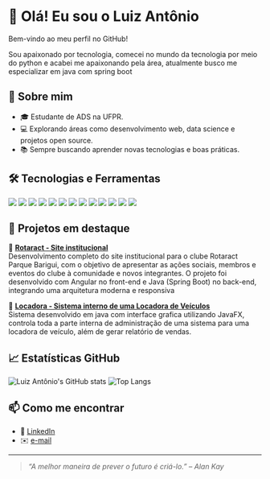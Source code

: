 # 👋 Olá! Eu sou o Luiz Antônio

Bem-vindo ao meu perfil no GitHub!

Sou apaixonado por tecnologia, comecei no mundo da tecnologia por meio do python e acabei me apaixonando pela área, atualmente busco me especializar em java com spring boot

## 🚀 Sobre mim

- 🎓 Estudante de ADS na UFPR.
- 💻 Explorando áreas como desenvolvimento web, data science e projetos open source.
- 📚 Sempre buscando aprender novas tecnologias e boas práticas.

## 🛠️ Tecnologias e Ferramentas
   
 <p align="left">
    <img src="https://img.shields.io/badge/JavaScript-F7DF1E?style=for-the-badge&logo=javascript&logoColor=black" />
    <img src="https://img.shields.io/badge/TypeScript-3178C6?style=for-the-badge&logo=typescript&logoColor=white" />
    <img src="https://img.shields.io/badge/Angular-DD0031?style=for-the-badge&logo=angular&logoColor=white" />
   <img src="https://img.shields.io/badge/Java-007396?style=for-the-badge&logo=java&logoColor=white" />
    <img src="https://img.shields.io/badge/Spring-6DB33F?style=for-the-badge&logo=spring&logoColor=white" />
    <img src="https://img.shields.io/badge/Python-3776AB?style=for-the-badge&logo=python&logoColor=white" /> 
    <img src="https://img.shields.io/badge/Git-F05032?style=for-the-badge&logo=git&logoColor=white" />
    <img src="https://img.shields.io/badge/C-A8B9CC?style=for-the-badge&logo=c&logoColor=white" />
    <img src="https://img.shields.io/badge/C%23-239120?style=for-the-badge&logo=c-sharp&logoColor=white" />
    <img src="https://img.shields.io/badge/MySQL-4479A1?style=for-the-badge&logo=mysql&logoColor=white" />
    <img src="https://img.shields.io/badge/Node.js-339933?style=for-the-badge&logo=nodedotjs&logoColor=white" />
    <img src="https://img.shields.io/badge/HTML5-E34F26?style=for-the-badge&logo=html5&logoColor=white" /> 
    <img src="https://img.shields.io/badge/CSS3-1572B6?style=for-the-badge&logo=css3&logoColor=white" /> 

</p>

## 📂 Projetos em destaque

🔹 [**Rotaract - Site institucional**](https://github.com/luizantonio0/Site-Rotaract-Parque-Barigui)  
Desenvolvimento completo do site institucional para o clube Rotaract Parque Barigui, com o objetivo de apresentar as ações sociais, 
membros e eventos do clube à comunidade e novos integrantes. O projeto foi desenvolvido com Angular no front-end e Java (Spring Boot) no back-end, 
integrando uma arquitetura moderna e responsiva 

🔹 [**Locadora - Sistema interno de uma Locadora de Veículos**](https://github.com/luizantonio0/Locadora-JavaFX_GUI)  
Sistema desenvolvido em java com interface grafica utilizando JavaFX, controla toda a parte interna de administração 
de uma sistema para uma locadora de veículo, além de gerar relatório de vendas.

## 📈 Estatísticas GitHub

![Luiz Antônio's GitHub stats](https://github-readme-stats.vercel.app/api?username=luizantonio0&show_icons=true&theme=dracula)
![Top Langs](https://github-readme-stats.vercel.app/api/top-langs/?username=luizantonio0&layout=compact&theme=dracula)

## 📫 Como me encontrar

- 💼 [LinkedIn](https://www.linkedin.com/in/luiz-ant%C3%B4nio-gon%C3%A7alves-a77880313/)
- ✉️ [e-mail](antonio.luiz@ufpr.br) 

---

> _“A melhor maneira de prever o futuro é criá-lo.” – Alan Kay_



<!--
**luizantonio0/luizantonio0** is a ✨ _special_ ✨ repository because its `README.md` (this file) appears on your GitHub profile.

Here are some ideas to get you started:

- 🔭 I’m currently working on ...
- 🌱 I’m currently learning ...
- 👯 I’m looking to collaborate on ...
- 🤔 I’m looking for help with ...
- 💬 Ask me about ...
- 📫 How to reach me: ...
- 😄 Pronouns: ...
- ⚡ Fun fact: ...
-->
